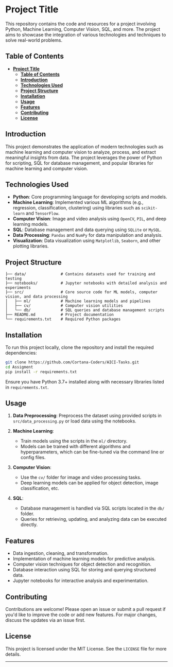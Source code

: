 # **Project Title**

This repository contains the code and resources for a project involving Python, Machine Learning, Computer Vision, SQL, and more. The project aims to showcase the integration of various technologies and techniques to solve real-world problems.

## **Table of Contents**

- [**Project Title**](#project-title)
  - [**Table of Contents**](#table-of-contents)
  - [**Introduction**](#introduction)
  - [**Technologies Used**](#technologies-used)
  - [**Project Structure**](#project-structure)
  - [**Installation**](#installation)
  - [**Usage**](#usage)
  - [**Features**](#features)
  - [**Contributing**](#contributing)
  - [**License**](#license)

## **Introduction**

This project demonstrates the application of modern technologies such as machine learning and computer vision to analyze, process, and extract meaningful insights from data. The project leverages the power of Python for scripting, SQL for database management, and popular libraries for machine learning and computer vision.

## **Technologies Used**

- **Python**: Core programming language for developing scripts and models.
- **Machine Learning**: Implemented various ML algorithms (e.g., regression, classification, clustering) using libraries such as `scikit-learn` and `TensorFlow`.
- **Computer Vision**: Image and video analysis using `OpenCV`, `PIL`, and deep learning models.
- **SQL**: Database management and data querying using `SQLite` or `MySQL`.
- **Data Processing**: `Pandas` and `NumPy` for data manipulation and analysis.
- **Visualization**: Data visualization using `Matplotlib`, `Seaborn`, and other plotting libraries.

## **Project Structure**

```
├── data/               # Contains datasets used for training and testing
├── notebooks/          # Jupyter notebooks with detailed analysis and experiments
├── src/                # Core source code for ML models, computer vision, and data processing
│   ├── ml/             # Machine learning models and pipelines
│   ├── cv/             # Computer vision utilities
│   └── db/             # SQL queries and database management scripts
├── README.md           # Project documentation
└── requirements.txt    # Required Python packages
```

## **Installation**

To run this project locally, clone the repository and install the required dependencies:

```bash
git clone https://github.com/Cortana-Coders/AICI-Tasks.git
cd Assigment
pip install -r requirements.txt
```

Ensure you have Python 3.7+ installed along with necessary libraries listed in `requirements.txt`.

## **Usage**

1. **Data Preprocessing**: Preprocess the dataset using provided scripts in `src/data_processing.py` or load data using the notebooks.
2. **Machine Learning**:

   - Train models using the scripts in the `ml/` directory.
   - Models can be trained with different algorithms and hyperparameters, which can be fine-tuned via the command line or config files.

3. **Computer Vision**:

   - Use the `cv/` folder for image and video processing tasks.
   - Deep learning models can be applied for object detection, image classification, etc.

4. **SQL**:
   - Database management is handled via SQL scripts located in the `db/` folder.
   - Queries for retrieving, updating, and analyzing data can be executed directly.

## **Features**

- Data ingestion, cleaning, and transformation.
- Implementation of machine learning models for predictive analysis.
- Computer vision techniques for object detection and recognition.
- Database interaction using SQL for storing and querying structured data.
- Jupyter notebooks for interactive analysis and experimentation.

## **Contributing**

Contributions are welcome! Please open an issue or submit a pull request if you'd like to improve the code or add new features. For major changes, discuss the updates via an issue first.

## **License**

This project is licensed under the MIT License. See the `LICENSE` file for more details.

---
